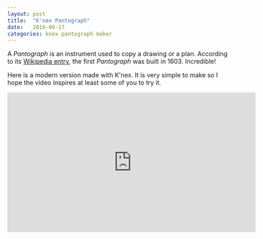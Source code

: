 ```yaml
---
layout: post
title:  "K'nex Pantograph"
date:   2016-06-17
categories: knex pantograph maker
---
```


A *Pantograph* is an instrument used to copy a drawing or a
plan. According to its 
[Wikipedia entry](https://en.wikipedia.org/wiki/Pantograph),
the first *Pantograph* was built in 1603. Incredible!

Here is a modern version made with K'nex. It is very simple to make so
I hope the video inspires at least some of you to try it. 

<iframe width="560" height="315"
src="https://www.youtube.com/embed/m42gw_QQt28" frameborder="0"
allowfullscreen></iframe> 

